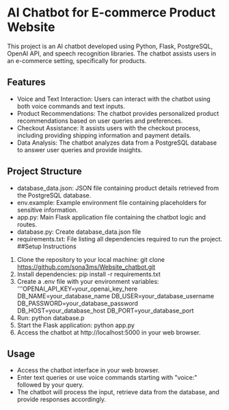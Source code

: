 # AI Chatbot for E-commerce Product Website
This project is an AI chatbot developed using Python, Flask, PostgreSQL, OpenAI API, and speech recognition libraries. The chatbot assists users in an e-commerce setting, specifically for products.
## Features
* Voice and Text Interaction: Users can interact with the chatbot using both voice commands and text inputs.
* Product Recommendations: The chatbot provides personalized product recommendations based on user queries and preferences.
* Checkout Assistance: It assists users with the checkout process, including providing shipping information and payment details.
* Data Analysis: The chatbot analyzes data from a PostgreSQL database to answer user queries and provide insights.
## Project Structure
- database_data.json: JSON file containing product details retrieved from the PostgreSQL database.
- env.example: Example environment file containing placeholders for sensitive information.
- app.py: Main Flask application file containing the chatbot logic and routes.
- database.py: Create database_data.json file
- requirements.txt: File listing all dependencies required to run the project.
##Setup Instructions
1. Clone the repository to your local machine:
git clone https://github.com/sona3ms/Website_chatbot.git
2. Install dependencies:
pip install -r requirements.txt
3. Create a .env file with your environment variables:
'''OPENAI_API_KEY=your_openai_key_here
DB_NAME=your_database_name
DB_USER=your_database_username
DB_PASSWORD=your_database_password
DB_HOST=your_database_host
DB_PORT=your_database_port
4. Run:
python database.p
5. Start the Flask application:
python app.py
6. Access the chatbot at http://localhost:5000 in your web browser.
## Usage
- Access the chatbot interface in your web browser.
- Enter text queries or use voice commands starting with "voice:" followed by your query.
- The chatbot will process the input, retrieve data from the database, and provide responses accordingly.


